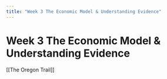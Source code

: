 ```yaml
---
title: "Week 3 The Economic Model & Understanding Evidence"
---
```

# Week 3 The Economic Model & Understanding Evidence

[[The Oregon Trail]]